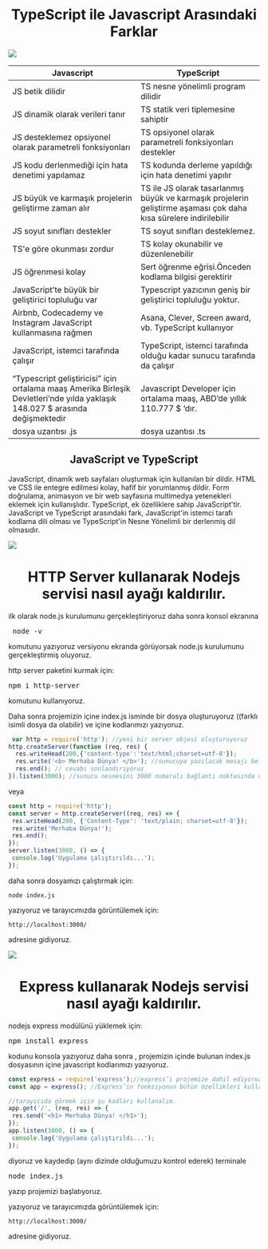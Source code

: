 <h1 align="center">TypeScript ile Javascript Arasındaki Farklar</h1>

![](https://github.com/esehitoglu/1.-odev/blob/main/figures/typescript-javascript.png)

Javascript  | TypeScript
------------- | -------------
JS betik dilidir  | TS nesne yönelimli program dilidir
JS dinamik olarak verileri tanır  | TS statik veri tiplemesine sahiptir 
JS desteklemez opsiyonel olarak parametreli fonksiyonları | TS opsiyonel olarak parametreli fonksiyonları destekler
JS kodu derlenmediği için hata denetimi yapılamaz | TS kodunda derleme yapıldığı için hata denetimi yapılır
JS büyük ve karmaşık projelerin geliştirme zaman alır | TS ile JS olarak tasarlanmış büyük ve karmaşık projelerin geliştirme aşaması çok daha kısa sürelere indirilebilir
JS soyut sınıfları destekler | TS soyut sınıfları desteklemez.
TS'e göre okunması zordur | TS kolay okunabilir ve düzenlenebilir
JS öğrenmesi kolay | Sert öğrenme eğrisi.Önceden kodlama bilgisi gerektirir
JavaScript’te büyük bir geliştirici topluluğu var | Typescript yazıcının geniş bir geliştirici topluluğu yoktur.
Airbnb, Codecademy ve Instagram JavaScript kullanmasına rağmen | Asana, Clever, Screen award, vb. TypeScript kullanıyor
JavaScript, istemci tarafında çalışır |TypeScript, istemci tarafında olduğu kadar sunucu tarafında da çalışır
“Typescript geliştiricisi” için ortalama maaş Amerika Birleşik Devletleri’nde yılda yaklaşık 148.027 $ arasında değişmektedir | Javascript Developer için ortalama maaş, ABD’de yıllık 110.777 $ ‘dır.
dosya uzantısı .js | dosya uzantısı .ts

<h2 align="center">JavaScript ve TypeScript</h2>
JavaScript, dinamik web sayfaları oluşturmak için kullanılan bir dildir. HTML ve CSS ile entegre edilmesi kolay, hafif bir yorumlanmış dildir. Form doğrulama, animasyon ve bir web sayfasına multimedya yetenekleri eklemek için kullanışlıdır. TypeScript, ek özelliklere sahip JavaScript'tir. JavaScript ve TypeScript arasındaki fark, JavaScript'in istemci tarafı kodlama dili olması ve TypeScript'in Nesne Yönelimli bir derlenmiş dil olmasıdır.

![](https://github.com/esehitoglu/1.-odev/blob/main/figures/09f3f48adf2719c5.jpeg)


<h1 align="center">HTTP Server kullanarak Nodejs servisi nasıl ayağı kaldırılır.</h1>

ilk olarak node.js kurulumunu gerçekleştiriyoruz daha sonra konsol ekranına <pre> node -v </pre>
komutunu yazıyoruz versiyonu ekranda görüyorsak node.js kurulumunu gerçekleştirmiş oluyoruz. 

http server paketini kurmak için:
 <pre>npm i http-server </pre> komutunu kullanıyoruz.

Daha sonra projemizin içine index.js isminde bir dosya oluşturuyoruz ((farklı isimli dosya da olabilir) ve içine kodlarımızı yazıyoruz.

```javascript
 var http = require('http'); //yeni bir server objesi oluşturuyoruz
http.createServer(function (req, res) {
  res.writeHead(200,{'content-type':'text/html;charset=utf-8'});
  res.write('<b> Merhaba Dünya! </b>'); //sunucuya yazılacak mesajı belirliyoruz
  res.end(); // cevabı sonlandırıyoruz
}).listen(3000); //sunucu nesnesini 3000 numaralı bağlantı noktasında dinler
```

veya 

```javascript
const http = require('http');
const server = http.createServer((req, res) => {
 res.writeHead(200, {'Content-Type': 'text/plain; charset=utf-8'}); 
 res.write('Merhaba Dünya!');
 res.end();
});
server.listen(3000, () => {
 console.log('Uygulama çalıştırıldı...');
});
```

daha sonra dosyamızı çalıştırmak için:
```node
node index.js
```
yazıyoruz ve tarayıcımızda görüntülemek için:

```
http://localhost:3000/
```
adresine gidiyoruz.

![](https://github.com/esehitoglu/1.-odev/blob/main/figures/screenshot_20220109_173431.png)

<h1 align="center">Express kullanarak Nodejs servisi nasıl ayağı kaldırılır.</h1>

nodejs express modülünü yüklemek için:
<pre>
npm install express
</pre>
kodunu konsola yazıyoruz daha sonra , projemizin içinde bulunan index.js dosyasının içine javascript kodlarımızı yazıyoruz.

```javascript
const express = require('express');//express’i projemize dahil ediyoruz.
const app = express(); //Express’in fonksiyonun bütün özellikleri kullanabilmek için şu kodu yazıyoruz.

//tarayıcıda görmek için şu kodları kullanalım.
app.get('/', (req, res) => {
 res.send('<h1> Merhaba Dünya! </h1>');
});
app.listen(3000, () => {
 console.log('Uygulama çalıştırıldı...');
});
```

diyoruz ve kaydedip (aynı dizinde olduğumuzu kontrol ederek) terminale 

<pre>
node index.js </pre>

yazıp projemizi başlatıyoruz.

yazıyoruz ve tarayıcımızda görüntülemek için:

```
http://localhost:3000/
```
adresine gidiyoruz.


